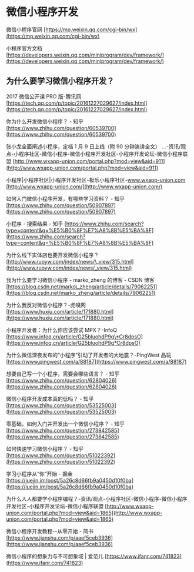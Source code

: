 # 微信小程序开发


微信小程序官网 [https://mp.weixin.qq.com/cgi-bin/wx](https://mp.weixin.qq.com/cgi-bin/wx)

小程序官方文档 [https://developers.weixin.qq.com/miniprogram/dev/framework/](https://developers.weixin.qq.com/miniprogram/dev/framework/)

## 为什么要学习微信小程序开发？

2017 微信公开课 PRO 版-腾讯网 [https://tech.qq.com/p/topic/20161227029627/index.html](https://tech.qq.com/p/topic/20161227029627/index.html)

你为什么开发微信小程序？ - 知乎 [https://www.zhihu.com/question/60539700](https://www.zhihu.com/question/60539700)

张小龙全面阐述小程序，定档 1 月 9 日上线（附 90 分钟演讲全文） ...-资讯/观点-小程序社区-微信小程序-微信小程序开发社区-小程序开发论坛-微信小程序联盟 [http://www.wxapp-union.com/portal.php?mod=view&aid=911](http://www.wxapp-union.com/portal.php?mod=view&aid=911)

小程序\|小程序社区\|小程序开发社区-极乐小程序社区-www.wxapp-union.com [http://www.wxapp-union.com/](http://www.wxapp-union.com/)

如何入门微信小程序开发，有哪些学习资料？ - 知乎 [https://www.zhihu.com/question/50907897](https://www.zhihu.com/question/50907897)

小程序 - 搜索结果 - 知乎 [https://www.zhihu.com/search?type=content&q=%E5%B0%8F%E7%A8%8B%E5%BA%8F](https://www.zhihu.com/search?type=content&q=%E5%B0%8F%E7%A8%8B%E5%BA%8F)

为什么线下实体店也要开发微信小程序？ [http://www.ruoyw.com/index/news/\_view/315.html](http://www.ruoyw.com/index/news/_view/315.html)

我为什么要学习微信小程序 - marko\_zheng 的博客 - CSDN 博客 [https://blog.csdn.net/marko\_zheng/article/details/79062251](https://blog.csdn.net/marko_zheng/article/details/79062251)

为什么我反对微信小程序？-虎嗅网 [https://www.huxiu.com/article/171880.html](https://www.huxiu.com/article/171880.html)

小程序开发者：为什么你应该尝试 MPX？-InfoQ [https://www.infoq.cn/article/G25bluohdP9g\*Cr8dpsO](https://www.infoq.cn/article/G25bluohdP9g*Cr8dpsO)

为什么微信深夜发布的“小程序”引动了开发者的大地震？-PingWest 品玩 [https://www.pingwest.com/a/88187](https://www.pingwest.com/a/88187)

想要自己写一个小程序，需要会哪些语言？ - 知乎 [https://www.zhihu.com/question/62804026](https://www.zhihu.com/question/62804026)

微信小程序开发成本真的低吗？ - 知乎 [https://www.zhihu.com/question/53525003](https://www.zhihu.com/question/53525003)

零基础，如何入门并开发出一个微信小程序？ - 知乎 [https://www.zhihu.com/question/273842585](https://www.zhihu.com/question/273842585)

如何快速学习微信小程序？ - 知乎 [https://www.zhihu.com/question/51022392](https://www.zhihu.com/question/51022392)

学习小程序从“你”开始 - 掘金 [https://juejin.im/post/5a26c8d66fb9a0450d10f0ba](https://juejin.im/post/5a26c8d66fb9a0450d10f0ba)

为什么人人都要学小程序编程？-资讯/观点-小程序社区-微信小程序-微信小程序开发社区-小程序开发论坛-微信小程序联盟 [http://www.wxapp-union.com/portal.php?mod=view&aid=1865](http://www.wxapp-union.com/portal.php?mod=view&aid=1865)

微信小程序开发教程--从零开始 - 简书 [https://www.jianshu.com/p/aaef5ceb3936](https://www.jianshu.com/p/aaef5ceb3936)

微信小程序的想象力与不可想象域 \| 爱范儿 [https://www.ifanr.com/741823](https://www.ifanr.com/741823)

